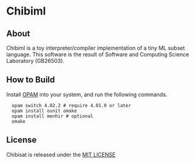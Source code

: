 Chibiml
====

## About

Chibiml is a toy interpreter/compiler implementation of a tiny ML subset language.
This software is the result of Software and Computing Science Laboratory (GB26503).

## How to Build

Install [OPAM](https://opam.ocaml.org/) into your system, and run the following commands.
```
  opam switch 4.02.2 # require 4.01.0 or later
  opam install ounit omake
  opam install menhir # optional
  omake
```

## License

Chibisat is released under the [MIT LICENSE](https://raw.githubusercontent.com/linerlock/chibiml/master/LICENSE.txt)
